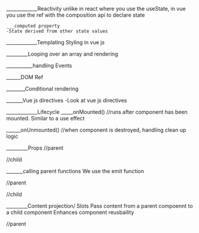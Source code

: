 _____________Reactivity
unlike in react where you use the useState, in vue you use the ref with the composition api to declare state
<script setup>
    import {ref} from "vue";
    const name = ref("john")
    name.value = "Trevor" //updating state in vue
</script>

<template>
    <h1>hello {{name}}</h1>
</template> 

    ___computed property
    -State derived from other state values
<script setup>
    import {ref, computed} from "vue";
    const count = ref(10);
    const double = computed(()=> count.value * 2)
</script>

<template>
    <div>{{doubleCount}}</div>
</template>

_____________Templating
<template> //defines html structure
    <h1>Hello World</h1>
</template>
Styling in vue js


_________Looping over an array and rendering
<script setup>
    const colors = ["red","green","blue"]
</script>

<template>
    <ul>
        <li v-for="color in colors" :key="color">{{color}}</li>
    </ul>
</template>


___________handling Events
<script setup>
    import {ref} from "vue";
    const count = ref(0);

    function incrementCount(){
        count.value++;
    }
</script>

<template>
<p>Counter : {{count}} </p>
<button @click="incrementCount">+1</button>
</template>


______DOM Ref
<script setup>
import {useTemplateRef, onMounted } from "vue";
const inputElement = useTemplate("inputElement");

onMounted(() => { inputelement.value.focus();});
</script>

<template>
    <input ref="inputElement">
</template>


________Conditional rendering
<script setup>
import {ref, computed} from "vue";
const TRAFFIC_LIGHTS = ["red","orange","green"]
const lightIndex = ref(0);

const light = computed(() => TRAFFIC_LIGHTS[lightIndex.value]);

function nextLight(){
    lightIndex.value = (lightIndex.value + 1) % TRAFFIC_LIGHTS.length;
}
</script>

<template>
<button @click="nextLight">Next light</button>
<p>Light is: {{light}}</p>
<p>You must
<span v-if="light === 'red'">STOP</span>
<span v-else-if="light === 'red'">STOP</span>
<span v-else-if="light === 'red'">STOP</span>
</p>
</template>

_______Vue js directives
-Look at vue js directives

_____________Lifecycle
_____onMounted() //runs after component has been mounted. Similar to a use effect
<script setup>
    import {ref, onMounted} from "vue";
    const pageTitle = ref();
    onMounted(()=>{
        pageTitle.value = document.title
    })
</script>

<template>
    <p>Page Title: {{pageTitle}}</p>
</template>


______onUnmounted() //when component is destroyed, handling clean up logic
<script setup>
import {ref, onUnmounted} from "vue";
const time = ref(new Date().toLocaleTimeString());

const timer =  setInterval(()=>{
    time.value =  new Date().toLocaleTimeString();
},1000);


onUnmounted(() => {
    clearInterval(timer);
})
</script>

<template>
    <p>Current time: {{time}} </p>
</template>


_________Props
//parent
<script setup>
    import Userprofile from "./userprofile.vue";
</script>

<template>
    <UserProfile 
    name="Trevor Ogina"
    :age="24" //colon for binding
    :favourite-colors="['green','blue','red']"
    is-available //for boolean we can just define the attribute without the valuem
    />
</template>



//child
<script setup>
    const props = defineProps({
        name: {type: String, required: true, default: ""},
        age:{type:Number, required: true, default: null},
        favouriteColors:{type: Array, required: true, default: () => []},
        isAvailable:{type: Boolean, required: true, default: false}
    })
</script>

<template>
<p>My name is {{ props.name }} </p>
<p>My age is {{props.age}}</p>
<p>My fave color is {{ props.faveColors.join()}}</p>
<p>I am {{ props.isAvailable ? "available" : "not available"}} </p>
</template> 



_______calling parent functions
We use the emit function 

//parent
<script setup>
    import {ref} from "vue";
    import AnswerButton from "./AnswerButton.vue";

    let isHappy = ref(true);

    function onAnswerNo(){
        isHappy.value = false;
    }

    function onAnswerYes(){
        isHappy.value = true
    }
</script>

<template>
<p>Are you happy?</p>
<AnswerButton @yes="onAnswerYes" @no="onAnswerNo">
<p style="font-size: 50px">{{ isHappy ? "ha" : "ho" }}</p>
</template>


//child
<script setup>
    const emit = defineEmits(["yes","no"]);

    function clickYes(){
        emit("yes");
    }

    function clickNo(){
        emit("no")
    }

</script>
<template>
<button @click="clickYes">YES</button>
<button @click="clickNo">NO</button>
</template>


_________Content projection/ Slots
Pass content from a parent compoennt to a child component 
Enhances component reusbaility


//parent
<script setup>
    import FunnyButton  from "./FunnyButton.vue";
</script>

<template>
    <FunnyButton>
    Click Me!  //passed to the slot
    </FunnyButton>
</tempate>


//Child
<template>
<button style="background: rgba(0,0,0,0.4);color: #fff;">
    <slot />

    <slot>
    <span>No content found</span> //fallback content when no children are provided
    </slot>
<button>
</template>

_________Form inputs and data bindings


_____________Component Composition

